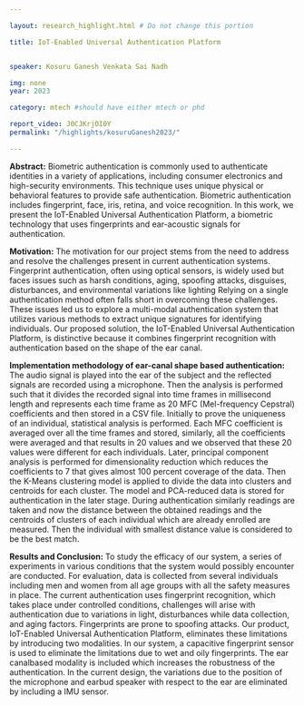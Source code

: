 ```yaml
---

layout: research_highlight.html # Do not change this portion

title: IoT-Enabled Universal Authentication Platform


speaker: Kosuru Ganesh Venkata Sai Nadh

img: none
year: 2023

category: mtech #should have either mtech or phd

report_video: J0CJKrjOI0Y
permalink: "/highlights/kosuruGanesh2023/"

---
```


**Abstract:**
Biometric authentication is commonly used to authenticate identities in a variety of applications, including consumer electronics and high-security environments. This technique uses unique physical or behavioral features to provide safe authentication. Biometric authentication includes fingerprint, face, iris, retina, and voice recognition. In this work, we present the IoT-Enabled Universal Authentication Platform, a biometric technology that uses fingerprints and ear-acoustic signals for authentication.

**Motivation:**
The motivation for our project stems from the need to address and resolve the challenges present in current authentication systems. Fingerprint authentication, often using optical sensors, is widely used but faces issues such as harsh conditions, aging, spoofing attacks, disguises, disturbances, and environmental variations like lighting Relying on a single authentication method often falls short in overcoming these challenges. These issues led us to explore a multi-modal authentication system that utilizes various methods to extract unique signatures for identifying individuals. Our proposed solution, the IoT-Enabled Universal Authentication Platform, is distinctive because it combines fingerprint recognition with authentication based on the shape of the ear canal.

**Implementation methodology of ear-canal shape based authentication:**
The audio signal is played into the ear of the subject and the reflected signals are recorded using a microphone. Then the analysis is performed such that it divides the recorded signal into time frames in millisecond length and represents each time frame as 20 MFC (Mel-frequency Cepstral) coefficients and then stored in a CSV file.  Initially to prove the uniqueness of an individual, statistical analysis is performed. Each MFC coefficient is averaged over all the time frames and stored, similarly, all the coefficients were averaged and that results in 20 values and we observed that these 20 values were different for each individuals. Later, principal component analysis is performed for dimensionality reduction which reduces the coefficients to 7 that gives almost 100 percent coverage of the data. Then the K-Means clustering model is applied to divide the data into clusters and centroids for each cluster. The model and PCA-reduced data is stored for authentication in the later stage. During authentication similarly readings are taken and now the distance between the obtained readings and the centroids of clusters of each individual which are already enrolled are measured. Then the individual with smallest distance value is considered to be the best match.

**Results and Conclusion:**
To study the efficacy of our system, a series of experiments in various conditions that the system would possibly encounter are conducted. For evaluation, data is collected from several individuals including men and women from all age groups with all the safety measures in place. The current authentication uses fingerprint recognition, which takes place under controlled conditions, challenges will arise with authentication due to variations in light, disturbances while data collection, and aging factors.  Fingerprints are prone to spoofing attacks. Our product, IoT-Enabled Universal Authentication Platform, eliminates these limitations by introducing two modalities. In our system, a capacitive fingerprint sensor is used to eliminate the limitations due to wet and oily fingerprints. The ear canalbased modality is included which increases the robustness of the authentication. In the current design, the variations due to the position of the microphone and earbud speaker with respect to the ear are eliminated by including a IMU sensor.